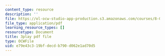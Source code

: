 ```yaml
---
content_type: resource
description: ''
file: https://ol-ocw-studio-app-production.s3.amazonaws.com/courses/8-01sc-classical-mechanics-fall-2016/e79e43c319bfdecdb790d062e1ad70d5_ZjGjNsmsNBU.pdf
file_type: application/pdf
learning_resource_types: []
resourcetype: Document
title: 3play pdf file
type: OCWFile
uid: e79e43c3-19bf-decd-b790-d062e1ad70d5
---
```

